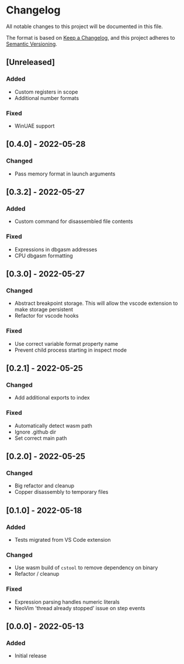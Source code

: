 # Changelog

All notable changes to this project will be documented in this file.

The format is based on [Keep a Changelog](https://keepachangelog.com/en/1.0.0/),
and this project adheres to [Semantic Versioning](https://semver.org/spec/v2.0.0.html).

## [Unreleased]

### Added

- Custom registers in scope
- Additional number formats

### Fixed

- WinUAE support

## [0.4.0] - 2022-05-28

### Changed

- Pass memory format in launch arguments

## [0.3.2] - 2022-05-27

### Added

- Custom command for disassembled file contents

### Fixed

- Expressions in dbgasm addresses
- CPU dbgasm formatting

## [0.3.0] - 2022-05-27

### Changed

- Abstract breakpoint storage. This will allow the vscode extension to make storage persistent
- Refactor for vscode hooks

### Fixed

- Use correct variable format property name
- Prevent child process starting in inspect mode

## [0.2.1] - 2022-05-25

### Changed

- Add additional exports to index

### Fixed

- Automatically detect wasm path
- Ignore .github dir
- Set correct main path

## [0.2.0] - 2022-05-25

### Changed

- Big refactor and cleanup
- Copper disassembly to temporary files

## [0.1.0] - 2022-05-18

### Added

- Tests migrated from VS Code extension

### Changed

- Use wasm build of `cstool` to remove dependency on binary
- Refactor / cleanup

### Fixed

- Expression parsing handles numeric literals
- NeoVim 'thread already stopped' issue on step events

## [0.0.0] - 2022-05-13

### Added

- Initial release
